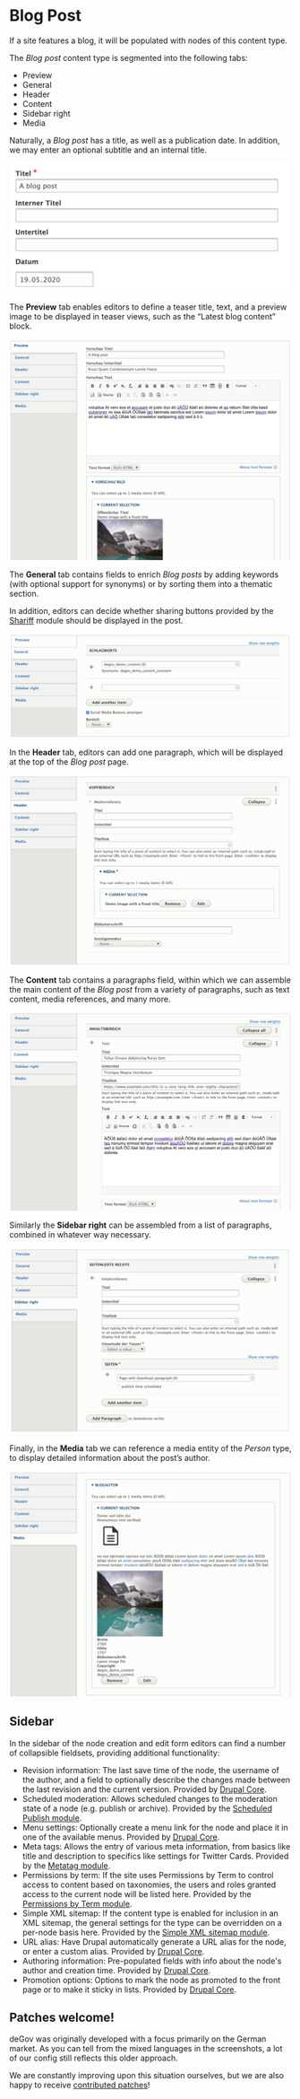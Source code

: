 # Blog Post

​If a site features a blog, it will be populated with nodes of this content type.

The *Blog post* content type is segmented into the following tabs:

* Preview
* General
* Header
* Content
* Sidebar right
* Media

Naturally, a *Blog post* has a title, as well as a publication date. In addition, we may enter an optional subtitle and an internal title.

![](../img/content_types/degov_content_blog_titleanddate.png)

The **Preview** tab enables editors to define a teaser title, text, and a preview image to be displayed in teaser views, such as the “Latest blog content” block.

![](../img/content_types/degov_content_blog_preview.png)

The **General** tab contains fields to enrich *Blog posts* by adding keywords (with optional support for synonyms) or by sorting them into a thematic section.

In addition, editors can decide whether sharing buttons provided by the [Shariff](https://www.drupal.org/project/shariff) module should be displayed in the post.

![](../img/content_types/degov_content_blog_common.png)

In the **Header** tab, editors can add one paragraph, which will be displayed at the top of the *Blog post* page.

![](../img/content_types/degov_content_blog_header.png)

The **Content** tab contains a paragraphs field, within which we can assemble the main content of the *Blog post* from a variety of paragraphs, such as text content, media references, and many more.

![](../img/content_types/degov_content_blog_content.png)

Similarly the **Sidebar right** can be assembled from a list of paragraphs, combined in whatever way necessary.

![](../img/content_types/degov_content_blog_sidebar.png)

Finally, in the **Media** tab we can reference a media entity of the *Person* type, to display detailed information about the post’s author.

![](../img/content_types/degov_content_blog_media.png)

## Sidebar

In the sidebar of the node creation and edit form editors can find a number of collapsible fieldsets, providing additional functionality:

* Revision information: The last save time of the node, the username of the author, and a field to optionally describe the changes made between the last revision and the current version. Provided by [Drupal Core](https://www.drupal.org/docs/8/administering-a-drupal-8-site/node-revisions).
* Scheduled moderation: Allows scheduled changes to the moderation state of a node (e.g. publish or archive). Provided by the [Scheduled Publish module](https://www.drupal.org/project/scheduled_publish).
* Menu settings: Optionally create a menu link for the node and place it in one of the available menus. Provided by [Drupal Core](https://www.drupal.org/docs/user_guide/en/menu-link-from-content.html).
* Meta tags: Allows the entry of various meta information, from basics like title and description to specifics like settings for Twitter Cards. Provided by the [Metatag module](https://www.drupal.org/project/metatag).
* Permissions by term: If the site uses Permissions by Term to control access to content based on taxonomies, the users and roles granted access to the current node will be listed here. Provided by the [Permissions by Term module](https://www.drupal.org/project/permissions_by_term).
* Simple XML sitemap: If the content type is enabled for inclusion in an XML sitemap, the general settings for the type can be overridden on a per-node basis here. Provided by the [Simple XML sitemap module](https://www.drupal.org/project/simple_sitemap).
* URL alias: Have Drupal automatically generate a URL alias for the node, or enter a custom alias. Provided by [Drupal Core](https://www.drupal.org/docs/user_guide/en/content-create.html).
* Authoring information: Pre-populated fields with info about the node's author and creation time. Provided by [Drupal Core](https://www.drupal.org/docs/user_guide/en/content-create.html).
* Promotion options: Options to mark the node as promoted to the front page or to make it sticky in lists. Provided by [Drupal Core](https://www.drupal.org/docs/user_guide/en/content-create.html).

## Patches welcome!

deGov was originally developed with a focus primarily on the German market. As you can tell from the mixed languages in the screenshots, a lot of our config​ still reflects this older approach.

We are constantly improving upon this situation ourselves, but we are also happy to receive [contributed patches](https://www.drupal.org/project/issues/degov)!